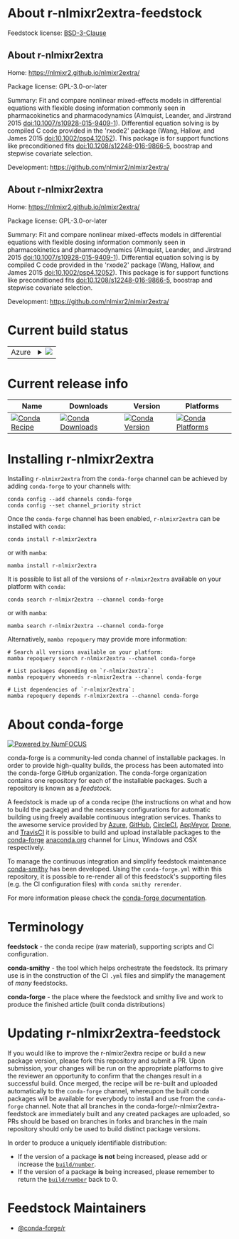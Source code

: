 About r-nlmixr2extra-feedstock
==============================

Feedstock license: [BSD-3-Clause](https://github.com/conda-forge/r-nlmixr2extra-feedstock/blob/main/LICENSE.txt)


About r-nlmixr2extra
--------------------

Home: https://nlmixr2.github.io/nlmixr2extra/

Package license: GPL-3.0-or-later

Summary: Fit and compare nonlinear mixed-effects models in differential equations with flexible dosing information commonly seen in pharmacokinetics and pharmacodynamics (Almquist, Leander, and Jirstrand 2015 <doi:10.1007/s10928-015-9409-1>). Differential equation solving is by compiled C code provided in the 'rxode2' package (Wang, Hallow, and James 2015 <doi:10.1002/psp4.12052>). This package is for support functions like preconditioned fits <doi:10.1208/s12248-016-9866-5>, boostrap and stepwise covariate selection.

Development: https://github.com/nlmixr2/nlmixr2extra/

About r-nlmixr2extra
--------------------

Home: https://nlmixr2.github.io/nlmixr2extra/

Package license: GPL-3.0-or-later

Summary: Fit and compare nonlinear mixed-effects models in differential equations with flexible dosing information commonly seen in pharmacokinetics and pharmacodynamics (Almquist, Leander, and Jirstrand 2015 <doi:10.1007/s10928-015-9409-1>). Differential equation solving is by compiled C code provided in the 'rxode2' package (Wang, Hallow, and James 2015 <doi:10.1002/psp4.12052>). This package is for support functions like preconditioned fits <doi:10.1208/s12248-016-9866-5>, boostrap and stepwise covariate selection.

Development: https://github.com/nlmixr2/nlmixr2extra/

Current build status
====================


<table>
    
  <tr>
    <td>Azure</td>
    <td>
      <details>
        <summary>
          <a href="https://dev.azure.com/conda-forge/feedstock-builds/_build/latest?definitionId=20693&branchName=main">
            <img src="https://dev.azure.com/conda-forge/feedstock-builds/_apis/build/status/r-nlmixr2extra-feedstock?branchName=main">
          </a>
        </summary>
        <table>
          <thead><tr><th>Variant</th><th>Status</th></tr></thead>
          <tbody><tr>
              <td>linux_64_r_base4.3</td>
              <td>
                <a href="https://dev.azure.com/conda-forge/feedstock-builds/_build/latest?definitionId=20693&branchName=main">
                  <img src="https://dev.azure.com/conda-forge/feedstock-builds/_apis/build/status/r-nlmixr2extra-feedstock?branchName=main&jobName=linux&configuration=linux%20linux_64_r_base4.3" alt="variant">
                </a>
              </td>
            </tr><tr>
              <td>linux_64_r_base4.4</td>
              <td>
                <a href="https://dev.azure.com/conda-forge/feedstock-builds/_build/latest?definitionId=20693&branchName=main">
                  <img src="https://dev.azure.com/conda-forge/feedstock-builds/_apis/build/status/r-nlmixr2extra-feedstock?branchName=main&jobName=linux&configuration=linux%20linux_64_r_base4.4" alt="variant">
                </a>
              </td>
            </tr><tr>
              <td>osx_64_r_base4.3</td>
              <td>
                <a href="https://dev.azure.com/conda-forge/feedstock-builds/_build/latest?definitionId=20693&branchName=main">
                  <img src="https://dev.azure.com/conda-forge/feedstock-builds/_apis/build/status/r-nlmixr2extra-feedstock?branchName=main&jobName=osx&configuration=osx%20osx_64_r_base4.3" alt="variant">
                </a>
              </td>
            </tr><tr>
              <td>osx_64_r_base4.4</td>
              <td>
                <a href="https://dev.azure.com/conda-forge/feedstock-builds/_build/latest?definitionId=20693&branchName=main">
                  <img src="https://dev.azure.com/conda-forge/feedstock-builds/_apis/build/status/r-nlmixr2extra-feedstock?branchName=main&jobName=osx&configuration=osx%20osx_64_r_base4.4" alt="variant">
                </a>
              </td>
            </tr><tr>
              <td>win_64_r_base4.3</td>
              <td>
                <a href="https://dev.azure.com/conda-forge/feedstock-builds/_build/latest?definitionId=20693&branchName=main">
                  <img src="https://dev.azure.com/conda-forge/feedstock-builds/_apis/build/status/r-nlmixr2extra-feedstock?branchName=main&jobName=win&configuration=win%20win_64_r_base4.3" alt="variant">
                </a>
              </td>
            </tr><tr>
              <td>win_64_r_base4.4</td>
              <td>
                <a href="https://dev.azure.com/conda-forge/feedstock-builds/_build/latest?definitionId=20693&branchName=main">
                  <img src="https://dev.azure.com/conda-forge/feedstock-builds/_apis/build/status/r-nlmixr2extra-feedstock?branchName=main&jobName=win&configuration=win%20win_64_r_base4.4" alt="variant">
                </a>
              </td>
            </tr>
          </tbody>
        </table>
      </details>
    </td>
  </tr>
</table>

Current release info
====================

| Name | Downloads | Version | Platforms |
| --- | --- | --- | --- |
| [![Conda Recipe](https://img.shields.io/badge/recipe-r--nlmixr2extra-green.svg)](https://anaconda.org/conda-forge/r-nlmixr2extra) | [![Conda Downloads](https://img.shields.io/conda/dn/conda-forge/r-nlmixr2extra.svg)](https://anaconda.org/conda-forge/r-nlmixr2extra) | [![Conda Version](https://img.shields.io/conda/vn/conda-forge/r-nlmixr2extra.svg)](https://anaconda.org/conda-forge/r-nlmixr2extra) | [![Conda Platforms](https://img.shields.io/conda/pn/conda-forge/r-nlmixr2extra.svg)](https://anaconda.org/conda-forge/r-nlmixr2extra) |

Installing r-nlmixr2extra
=========================

Installing `r-nlmixr2extra` from the `conda-forge` channel can be achieved by adding `conda-forge` to your channels with:

```
conda config --add channels conda-forge
conda config --set channel_priority strict
```

Once the `conda-forge` channel has been enabled, `r-nlmixr2extra` can be installed with `conda`:

```
conda install r-nlmixr2extra
```

or with `mamba`:

```
mamba install r-nlmixr2extra
```

It is possible to list all of the versions of `r-nlmixr2extra` available on your platform with `conda`:

```
conda search r-nlmixr2extra --channel conda-forge
```

or with `mamba`:

```
mamba search r-nlmixr2extra --channel conda-forge
```

Alternatively, `mamba repoquery` may provide more information:

```
# Search all versions available on your platform:
mamba repoquery search r-nlmixr2extra --channel conda-forge

# List packages depending on `r-nlmixr2extra`:
mamba repoquery whoneeds r-nlmixr2extra --channel conda-forge

# List dependencies of `r-nlmixr2extra`:
mamba repoquery depends r-nlmixr2extra --channel conda-forge
```


About conda-forge
=================

[![Powered by
NumFOCUS](https://img.shields.io/badge/powered%20by-NumFOCUS-orange.svg?style=flat&colorA=E1523D&colorB=007D8A)](https://numfocus.org)

conda-forge is a community-led conda channel of installable packages.
In order to provide high-quality builds, the process has been automated into the
conda-forge GitHub organization. The conda-forge organization contains one repository
for each of the installable packages. Such a repository is known as a *feedstock*.

A feedstock is made up of a conda recipe (the instructions on what and how to build
the package) and the necessary configurations for automatic building using freely
available continuous integration services. Thanks to the awesome service provided by
[Azure](https://azure.microsoft.com/en-us/services/devops/), [GitHub](https://github.com/),
[CircleCI](https://circleci.com/), [AppVeyor](https://www.appveyor.com/),
[Drone](https://cloud.drone.io/welcome), and [TravisCI](https://travis-ci.com/)
it is possible to build and upload installable packages to the
[conda-forge](https://anaconda.org/conda-forge) [anaconda.org](https://anaconda.org/)
channel for Linux, Windows and OSX respectively.

To manage the continuous integration and simplify feedstock maintenance
[conda-smithy](https://github.com/conda-forge/conda-smithy) has been developed.
Using the ``conda-forge.yml`` within this repository, it is possible to re-render all of
this feedstock's supporting files (e.g. the CI configuration files) with ``conda smithy rerender``.

For more information please check the [conda-forge documentation](https://conda-forge.org/docs/).

Terminology
===========

**feedstock** - the conda recipe (raw material), supporting scripts and CI configuration.

**conda-smithy** - the tool which helps orchestrate the feedstock.
                   Its primary use is in the construction of the CI ``.yml`` files
                   and simplify the management of *many* feedstocks.

**conda-forge** - the place where the feedstock and smithy live and work to
                  produce the finished article (built conda distributions)


Updating r-nlmixr2extra-feedstock
=================================

If you would like to improve the r-nlmixr2extra recipe or build a new
package version, please fork this repository and submit a PR. Upon submission,
your changes will be run on the appropriate platforms to give the reviewer an
opportunity to confirm that the changes result in a successful build. Once
merged, the recipe will be re-built and uploaded automatically to the
`conda-forge` channel, whereupon the built conda packages will be available for
everybody to install and use from the `conda-forge` channel.
Note that all branches in the conda-forge/r-nlmixr2extra-feedstock are
immediately built and any created packages are uploaded, so PRs should be based
on branches in forks and branches in the main repository should only be used to
build distinct package versions.

In order to produce a uniquely identifiable distribution:
 * If the version of a package **is not** being increased, please add or increase
   the [``build/number``](https://docs.conda.io/projects/conda-build/en/latest/resources/define-metadata.html#build-number-and-string).
 * If the version of a package **is** being increased, please remember to return
   the [``build/number``](https://docs.conda.io/projects/conda-build/en/latest/resources/define-metadata.html#build-number-and-string)
   back to 0.

Feedstock Maintainers
=====================

* [@conda-forge/r](https://github.com/orgs/conda-forge/teams/r/)

